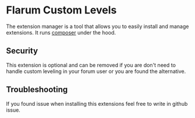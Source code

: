 # Flarum Custom Levels

The extension manager is a tool that allows you to easily install and manage extensions. It runs [composer](https://getcomposer.org/) under the hood.

## Security

This extension is optional and can be removed if you are don't need to handle custom leveling in your forum user or you are found the alternative.

## Troubleshooting

If you found issue when installing this extensions feel free to write in github issue.